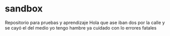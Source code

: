 # sandbox
Repositorio para pruebas y aprendizaje
Hola que ase
iban dos por la calle y se cayó el del medio
yo tengo hambre ya
cuidado con lo errores fatales